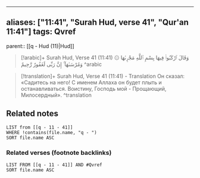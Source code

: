 
---
aliases: ["11:41", "Surah Hud, verse 41", "Qur'an 11:41"]
tags: Qvref
---

parent:: [[q - Hud (11)|Hud]]

> [!arabic]+ Surah Hud, Verse 41 (11:41)
> <span class="quran-arabic">۞ وَقَالَ ٱرْكَبُوا۟ فِيهَا بِسْمِ ٱللَّهِ مَجْر۪ىٰهَا وَمُرْسَىٰهَآ ۚ إِنَّ رَبِّى لَغَفُورٌ رَّحِيمٌ</span>
^arabic

> [!translation]+ Surah Hud, Verse 41 (11:41) - Translation
> Он сказал: «Садитесь на него! С именем Аллаха он будет плыть и останавливаться. Воистину, Господь мой - Прощающий, Милосердный».
^translation



## Related notes
```dataview
LIST from [[q - 11 - 41]]
WHERE !contains(file.name, "q - ")
SORT file.name ASC
```

### Related verses (footnote backlinks)
```dataview
LIST FROM [[q - 11 - 41]] AND #Qvref
SORT file.name ASC
```


